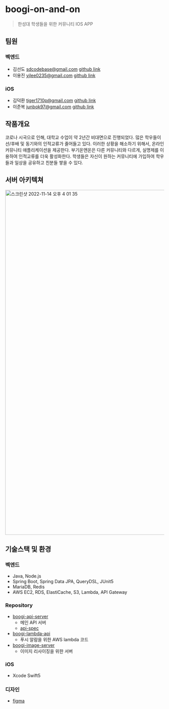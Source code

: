 #  boogi-on-and-on
> 한성대 학생들을 위한 커뮤니티 IOS APP

## 팀원
### 벡엔드
* 김선도 sdcodebase@gmail.com [github link](https://github.com/sdcodebase)
* 이용진 yjlee0235@gmail.com [github link](https://github.com/yjlee0235)

### iOS
* 김덕환 tiger1710p@gmail.com [github link](https://github.com/tiger1710)
* 이준복 junbok97@gmail.com [github link](https://github.com/junbok97)

## 작품개요
코로나 시국으로 인해, 대학교 수업이 약 2년간 비대면으로 진행되었다. 많은 학우들이 선/후배 및 동기와의 인적교류가 줄어들고 있다. 이러한 상황을 해소하기 위해서, 온라인 커뮤니티 애플리케이션을 제공한다. 부기온앤온은 다른 커뮤니티와 다르게, 실명제를 이용하여 인적교류를 더욱 활성화한다. 학생들은 자신이 원하는 커뮤니티에 가입하여 학우들과 일상을 공유하고 친분들 쌓을 수 있다.


## 서버 아키텍쳐
<img width="1092" alt="스크린샷 2022-11-14 오후 4 01 35" src="https://user-images.githubusercontent.com/42235949/201595589-b6517c75-9272-42c4-aab0-688972dfc707.png">



## 기술스택 및 환경
### 벡엔드
* Java, Node.js
* Spring Boot, Spring Data JPA, QueryDSL, JUnit5
* MariaDB, Redis
* AWS EC2, RDS, ElastiCache, S3, Lambda, API Gateway

### Repository
* [boogi-api-server](https://github.com/boogi-on-and-on/boogi-api-server)
    * 메인 API 서버
    * [api-spec](https://foradun.notion.site/API-09093190e1444502aa6bdcbbd1233a2a)
* [boogi-lambda-api](https://github.com/boogi-on-and-on/boogi-lambda-api)
    * 푸시 알람을 위한 AWS lambda 코드
* [boogi-image-server](https://github.com/boogi-on-and-on/boogi-image-server)
    * 이미지 리사이징을 위한 서버


### iOS
* Xcode Swift5

### 디자인
- [figma](https://www.figma.com/file/8BDdhCW8RN65fxYJPO2TFF/iOS?type=design&t=0bvuXtrLmgqms9Go-0)
